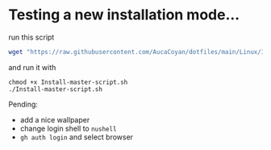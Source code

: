 # Testing a new installation mode...

run this script
```bash
wget "https://raw.githubusercontent.com/AucaCoyan/dotfiles/main/Linux/Install-master-script.sh" --output-document=Install-master-script.sh
```

and run it with
```
chmod +x Install-master-script.sh
./Install-master-script.sh
```

Pending:
- add a nice wallpaper
- change login shell to `nushell`
- `gh auth login` and select browser
